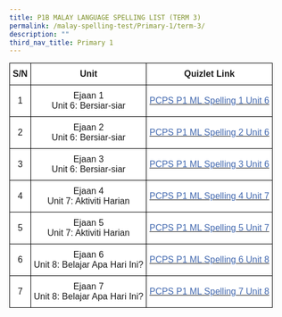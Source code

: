 ```yaml
---
title: P1B MALAY LANGUAGE SPELLING LIST (TERM 3)
permalink: /malay-spelling-test/Primary-1/term-3/
description: ""
third_nav_title: Primary 1
---
```

<style type="text/css">
.tg  {border-collapse:collapse;border-spacing:0;margin:0px auto;}
.tg td{border-color:black;border-style:solid;border-width:1px;font-family:Arial, sans-serif;font-size:14px;
  overflow:hidden;padding:10px 5px;word-break:normal;}
.tg th{border-color:black;border-style:solid;border-width:1px;font-family:Arial, sans-serif;font-size:14px;
  font-weight:normal;overflow:hidden;padding:10px 5px;word-break:normal;}
.tg .tg-cbnv{background-color:#FFF;color:#4067AE;font-size:16px;text-align:center;vertical-align:middle}
.tg .tg-l70m{background-color:#FFF;font-size:16px;text-align:center;vertical-align:middle}
.tg .tg-st6x{background-color:#FFF;font-size:16px;font-weight:bold;text-align:center;vertical-align:middle}
</style>
<table class="tg">
<tbody>
  <tr>
    <td class="tg-st6x">S/N</td>
    <td class="tg-st6x">Unit</td>
    <td class="tg-st6x">Quizlet Link</td>
  </tr>
  <tr>
    <td class="tg-l70m">1</td>
    <td class="tg-l70m">Ejaan 1 <br>Unit 6: Bersiar-siar</td>
    <td class="tg-cbnv"><a href="https://quizlet.com/299962034/ejaan-1-unit-6-bersiar-siar"><span style="text-decoration:none;color:#4067AE">PCPS P1 ML Spelling 1 Unit 6</span></a></td>
  </tr>
  <tr>
    <td class="tg-l70m">2</td>
    <td class="tg-l70m">Ejaan 2<br>Unit 6: Bersiar-siar</td>
    <td class="tg-cbnv"><a href="https://quizlet.com/299962581/ejaan-2-unit-6-bersiar-siar"><span style="text-decoration:none;color:#4067AE">PCPS P1 ML Spelling 2 Unit 6</span></a></td>
  </tr>
  <tr>
    <td class="tg-l70m">3</td>
    <td class="tg-l70m">Ejaan 3<br>Unit 6: Bersiar-siar</td>
    <td class="tg-cbnv"><a href="https://quizlet.com/299963010/ejaan-3-unit-6-bersiar-siar"><span style="text-decoration:none;color:#4067AE">PCPS P1 ML Spelling 3 Unit 6</span></a></td>
  </tr>
  <tr>
    <td class="tg-l70m">4</td>
    <td class="tg-l70m">Ejaan 4<br>Unit 7: Aktiviti Harian</td>
    <td class="tg-cbnv"><a href="https://quizlet.com/299963654/ejaan-4-unit-7-aktiviti-harian"><span style="text-decoration:none;color:#4067AE">PCPS P1 ML Spelling 4 Unit 7</span></a></td>
  </tr>
  <tr>
    <td class="tg-l70m">5</td>
    <td class="tg-l70m">Ejaan 5<br>Unit 7: Aktiviti Harian</td>
    <td class="tg-cbnv"><a href="https://quizlet.com/299964296/ejaan-5-unit-7-aktiviti-harian"><span style="text-decoration:none;color:#4067AE">PCPS P1 ML Spelling 5 Unit 7</span></a></td>
  </tr>
  <tr>
    <td class="tg-l70m">6</td>
    <td class="tg-l70m">Ejaan 6<br>Unit 8: Belajar Apa Hari Ini?</td>
    <td class="tg-cbnv"><a href="https://quizlet.com/299964928/ejaan-6-unit-8-belajar-apa-hari-ini"><span style="text-decoration:none;color:#4067AE">PCPS P1 ML Spelling 6 Unit 8</span></a></td>
  </tr>
  <tr>
    <td class="tg-l70m">7</td>
    <td class="tg-l70m">Ejaan 7<br>Unit 8: Belajar Apa Hari Ini?</td>
    <td class="tg-cbnv"><a href="https://quizlet.com/299965380/ejaan-7-unit-8-belajar-apa-hari-ini"><span style="text-decoration:none;color:#4067AE">PCPS P1 ML Spelling 7 Unit 8</span></a></td>
  </tr>
</tbody>
</table>